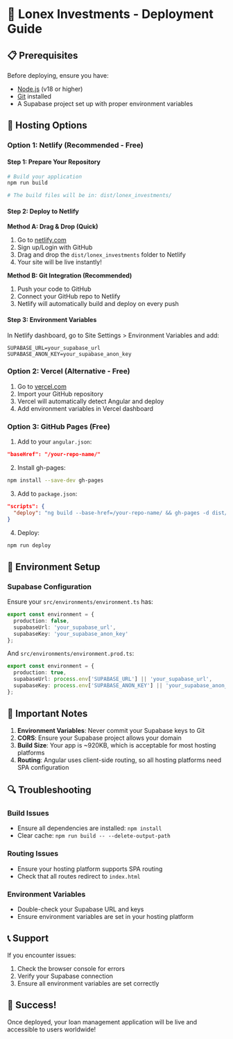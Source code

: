# 🚀 Lonex Investments - Deployment Guide

## 📋 Prerequisites

Before deploying, ensure you have:
- [Node.js](https://nodejs.org/) (v18 or higher)
- [Git](https://git-scm.com/) installed
- A Supabase project set up with proper environment variables

## 🎯 Hosting Options

### **Option 1: Netlify (Recommended - Free)**

#### **Step 1: Prepare Your Repository**
```bash
# Build your application
npm run build

# The build files will be in: dist/lonex_investments/
```

#### **Step 2: Deploy to Netlify**

**Method A: Drag & Drop (Quick)**
1. Go to [netlify.com](https://netlify.com)
2. Sign up/Login with GitHub
3. Drag and drop the `dist/lonex_investments` folder to Netlify
4. Your site will be live instantly!

**Method B: Git Integration (Recommended)**
1. Push your code to GitHub
2. Connect your GitHub repo to Netlify
3. Netlify will automatically build and deploy on every push

#### **Step 3: Environment Variables**
In Netlify dashboard, go to Site Settings > Environment Variables and add:
```
SUPABASE_URL=your_supabase_url
SUPABASE_ANON_KEY=your_supabase_anon_key
```

### **Option 2: Vercel (Alternative - Free)**

1. Go to [vercel.com](https://vercel.com)
2. Import your GitHub repository
3. Vercel will automatically detect Angular and deploy
4. Add environment variables in Vercel dashboard

### **Option 3: GitHub Pages (Free)**

1. Add to your `angular.json`:
```json
"baseHref": "/your-repo-name/"
```

2. Install gh-pages:
```bash
npm install --save-dev gh-pages
```

3. Add to `package.json`:
```json
"scripts": {
  "deploy": "ng build --base-href=/your-repo-name/ && gh-pages -d dist/lonex_investments"
}
```

4. Deploy:
```bash
npm run deploy
```

## 🔧 Environment Setup

### **Supabase Configuration**
Ensure your `src/environments/environment.ts` has:
```typescript
export const environment = {
  production: false,
  supabaseUrl: 'your_supabase_url',
  supabaseKey: 'your_supabase_anon_key'
};
```

And `src/environments/environment.prod.ts`:
```typescript
export const environment = {
  production: true,
  supabaseUrl: process.env['SUPABASE_URL'] || 'your_supabase_url',
  supabaseKey: process.env['SUPABASE_ANON_KEY'] || 'your_supabase_anon_key'
};
```

## 🚨 Important Notes

1. **Environment Variables**: Never commit your Supabase keys to Git
2. **CORS**: Ensure your Supabase project allows your domain
3. **Build Size**: Your app is ~920KB, which is acceptable for most hosting platforms
4. **Routing**: Angular uses client-side routing, so all hosting platforms need SPA configuration

## 🔍 Troubleshooting

### **Build Issues**
- Ensure all dependencies are installed: `npm install`
- Clear cache: `npm run build -- --delete-output-path`

### **Routing Issues**
- Ensure your hosting platform supports SPA routing
- Check that all routes redirect to `index.html`

### **Environment Variables**
- Double-check your Supabase URL and keys
- Ensure environment variables are set in your hosting platform

## 📞 Support

If you encounter issues:
1. Check the browser console for errors
2. Verify your Supabase connection
3. Ensure all environment variables are set correctly

## 🎉 Success!

Once deployed, your loan management application will be live and accessible to users worldwide!

